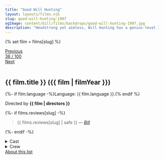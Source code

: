 ```yaml
---
title: "Good Will Hunting"
layout: layouts/films.njk
slug: good-will-hunting-1997
ogImage: content/bill/films/backdrops/good-will-hunting-1997.jpg
description: "Headstrong yet aimless, Will Hunting has a genius-level IQ but chooses to work as a janitor at MIT. When he secretly solves highly difficult graduate-level math problems, his talents are discovered by Professor Gerald Lambeau, who decides to help the misguided youth reach his potential. When Will is arrested for attacking a police officer, Professor Lambeau makes a deal to get leniency for him if he gets court-ordered therapy. Eventually, therapist Dr. Sean Maguire helps Will confront the demons that are holding him back."
---
```


{% set film = films[slug] %}

<nav class="films">
  <div class="prev">
    <a href="../fargo-1996"><i class="fa-solid fa-chevron-left fa-xs"></i> Previous</a>
  </div>
  <div>
    <a class="simple" href="../">36 / 100</a>
  </div>
  <div class="next">
    <a href="../the-big-lebowski-1998">Next <i class="fa-solid fa-chevron-right fa-xs"></i></a>
  </div>
</nav>

<article class="film slug-good-will-hunting-1997">
  <div class="backdrop-and-poster">
    <img class="poster" src="../films/posters/{{ slug }}.jpg" alt="">
    <img class="backdrop" src="../films/backdrops/{{ slug }}.jpg" alt="">
  </div>

  <h1>{{ film.title }} ({{ film | filmYear }})</h1>

  <p>
    {%- if film.language -%}Language: {{ film.language }}.{% endif %}
    
  </p>

  <p class="director">
    Directed by <strong>{{ film | directors }}</strong>
  </p>

  {%- if films.reviews[slug] -%}
    <blockquote> 
      {{ films.reviews[slug] | safe }} <em>—&nbsp;<a href="/bill">Bill</a></em>
    </blockquote> 
  {%- endif -%}

  <details>
    <summary>
      Cast
    </summary>
    <ul>
      {%- for cast in film.credits.cast -%}
        <li>
          {{ cast.name }} as <em>{{ cast.character }}</em>
        </li>
      {%- endfor -%}
    </ul>
  </details>

  <details>
    <summary>
      Crew
    </summary>
    <ul>
      {%- for crew in film.credits.crew -%}
        <li>
          {{ crew.name }} &mdash; <em>{{ crew.job }}</em>
        </li>
      {%- endfor -%}
    </ul>
  </details>

</article>
<footer>
  <a href="../about">About this list</a>
</footer>
